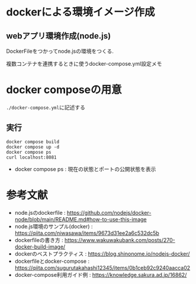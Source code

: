 # dockerによる環境イメージ作成
## webアプリ環境作成(node.js)
DockerFileをつかってnode.jsの環境をつくる.


<!-- 以下にその他環境が増えたらそれぞれの作成メモを残す -->

複数コンテナを連携するときに使うdocker-compose.yml設定メモ
# docker composeの用意
`./docker-compose.yml`に記述する


## 実行
```
docker compose build
docker compose up -d
docker compose ps
curl localhost:8081
```

- docker compose ps : 現在の状態とポートの公開状態を表示



# 参考文献
- node.jsのdockerfile : https://github.com/nodejs/docker-node/blob/main/README.md#how-to-use-this-image
- node.js環境のサンプル(docker) : https://qiita.com/niwasawa/items/9673d31ee2a6c532dc5b
- dockerfileの書き方 : https://www.wakuwakubank.com/posts/270-docker-build-image/
- dockerのベストプラクティス : https://blog.shinonome.io/nodejs-docker/
- dockerfileとdocker-compose : https://qiita.com/sugurutakahashi12345/items/0b1ceb92c9240aacca02
- docker-compose利用ガイド例 : https://knowledge.sakura.ad.jp/16862/
